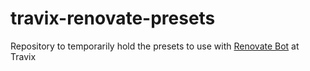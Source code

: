 # travix-renovate-presets

Repository to temporarily hold the presets to use with [Renovate Bot](https://github.com/renovatebot/renovate) at Travix
